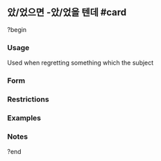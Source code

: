 ## 았/었으면 -았/었을 텐데 #card
?begin
### Usage
Used when regretting something which the subject
### Form
### Restrictions
### Examples
### Notes
?end
